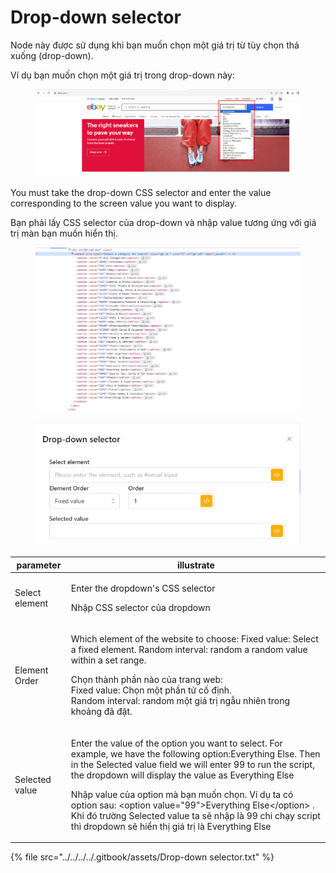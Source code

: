 # Drop-down selector

Node này được sử dụng khi bạn muốn chọn một giá trị từ tùy chọn thả xuống (drop-down).

Ví dụ bạn muốn chọn một giá trị trong drop-down này:

<figure><img src="../../../../.gitbook/assets/image (2) (1) (1) (1) (1) (1) (1) (1) (1) (1) (1) (1) (1) (1) (1) (1) (1) (1) (1) (1) (1) (1) (1) (1) (1) (1).png" alt=""><figcaption></figcaption></figure>

You must take the drop-down CSS selector and enter the value corresponding to the screen value you want to display.

Bạn phải lấy CSS selector của drop-down và nhập value tương ứng với giá trị màn bạn muốn hiển thị.

<figure><img src="../../../../.gitbook/assets/image (1) (1) (1) (1) (1) (1) (1) (1) (1) (1) (1) (1) (1) (1) (1) (1) (1) (1) (1) (1) (1) (1) (1) (1) (1) (1) (1) (1) (1) (1) (1) (1) (1) (1) (1) (1) (1) (1) (1) (1).png" alt=""><figcaption></figcaption></figure>

<figure><img src="../../../../.gitbook/assets/Drop-down selector.png" alt=""><figcaption></figcaption></figure>

| parameter      | illustrate                                                                                                                                                                                                                                                                                                                                                                                                                                                                                              |
| -------------- | ------------------------------------------------------------------------------------------------------------------------------------------------------------------------------------------------------------------------------------------------------------------------------------------------------------------------------------------------------------------------------------------------------------------------------------------------------------------------------------------------------- |
| Select element | <p>Enter the dropdown's CSS selector</p><p></p><p>Nhập CSS selector của dropdown</p>                                                                                                                                                                                                                                                                                                                                                                                                                    |
| Element Order  | <p>Which element of the website to choose: Fixed value: Select a fixed element. Random interval: random a random value within a set range.</p><p></p><p>Chọn thành phần nào của trang web:<br>Fixed value: Chọn một phần tử cố định.<br>Random interval: random một giá trị ngẫu nhiên trong khoảng đã đặt.</p>                                                                                                                                                                                         |
| Selected value | <p>Enter the value of the option you want to select. For example, we have the following option:Everything Else. Then in the Selected value field we will enter 99 to run the script, the dropdown will display the value as Everything Else</p><p></p><p>Nhập value của option mà bạn muốn chọn. Ví dụ ta có option sau: &#x3C;option value="99">Everything Else&#x3C;/option>  . Khi đó trường Selected value ta sẽ nhập là 99 chi chạy script thì dropdown sẽ hiển thị giá trị là Everything Else</p> |

{% file src="../../../../.gitbook/assets/Drop-down selector.txt" %}
